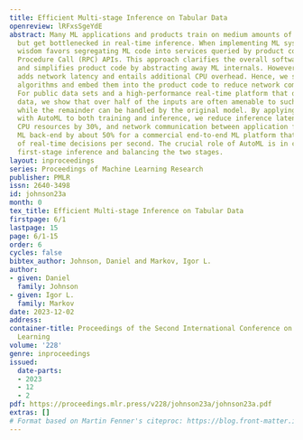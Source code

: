 ```yaml
---
title: Efficient Multi-stage Inference on Tabular Data
openreview: lRFxsSgeYdE
abstract: Many ML applications and products train on medium amounts of input data
  but get bottlenecked in real-time inference. When implementing ML systems, conventional
  wisdom favors segregating ML code into services queried by product code via Remote
  Procedure Call (RPC) APIs. This approach clarifies the overall software architecture
  and simplifies product code by abstracting away ML internals. However, the separation
  adds network latency and entails additional CPU overhead. Hence, we simplify inference
  algorithms and embed them into the product code to reduce network communication.
  For public data sets and a high-performance real-time platform that deals with tabular
  data, we show that over half of the inputs are often amenable to such optimization,
  while the remainder can be handled by the original model. By applying our optimization
  with AutoML to both training and inference, we reduce inference latency by 1.3x,
  CPU resources by 30%, and network communication between application front-end and
  ML back-end by about 50% for a commercial end-to-end ML platform that serves millions
  of real-time decisions per second. The crucial role of AutoML is in configuring
  first-stage inference and balancing the two stages.
layout: inproceedings
series: Proceedings of Machine Learning Research
publisher: PMLR
issn: 2640-3498
id: johnson23a
month: 0
tex_title: Efficient Multi-stage Inference on Tabular Data
firstpage: 6/1
lastpage: 15
page: 6/1-15
order: 6
cycles: false
bibtex_author: Johnson, Daniel and Markov, Igor L.
author:
- given: Daniel
  family: Johnson
- given: Igor L.
  family: Markov
date: 2023-12-02
address:
container-title: Proceedings of the Second International Conference on Automated Machine
  Learning
volume: '228'
genre: inproceedings
issued:
  date-parts:
  - 2023
  - 12
  - 2
pdf: https://proceedings.mlr.press/v228/johnson23a/johnson23a.pdf
extras: []
# Format based on Martin Fenner's citeproc: https://blog.front-matter.io/posts/citeproc-yaml-for-bibliographies/
---
```

